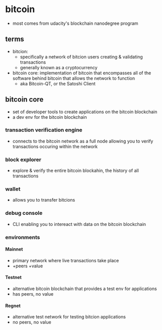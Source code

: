 # bitcoin

- most comes from udacity's blockchain nanodegree program

## terms

- bitcion:
  - specifically a network of bitcion users creating & validating transactions
  - generally known as a cryptocurrency
- bitcoin core: implementation of bitcoin that encompasses all of the software behind bitcoin that allows the network to function
  - aka Bitcoin-QT, or the Satoshi Client

## bitcoin core

- set of developer tools to create applications on the bitcoin blockchain
- a dev env for the bitcoin blockchain

### transaction verification engine

- connects to the bitcoin network as a full node allowing you to verify transactions occuring within the network

### block explorer

- explore & verify the entire bitcoin blockahin, the history of all transactions

### wallet

- allows you to transfer bitcions

### debug console

- CLI enabling you to intereact with data on the bitcoin blockchain

### environments

#### Mainnet

- primary network where live transactions take place
- +peers +value

#### Testnet

- alternative bitcoin blockchain that provides a test env for applications
- has peers, no value

#### Regnet

- alternative test network for testing bitcion applications
- no peers, no value
